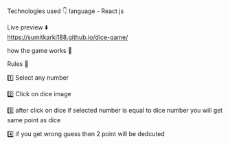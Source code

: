 Technologies used  👇
language - React js 

Live preview ⬇️  
https://sumitkarki188.github.io/dice-game/

how the game works  🎯

Rules 📌

1️⃣ Select any number

2️⃣ Click on dice image

3️⃣ after click on dice if selected number is equal to dice number you will get same point as dice

4️⃣ if you get wrong guess then 2 point will be dedcuted

